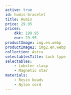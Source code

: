 ```yaml
---
active: true
id: humis-bracelet
title: Humis
price: 29.95
prices:
    dkk: 199.95
    eur: 29.95
productImage: img.en.webp
productImage2: img2.en.webp
collection: Astra
selectablesTitle: Lock type
selectables:
    - Lobster clasp
    - Magnetic star
materials:
    - Resin beads
    - Nylon cord
---
```

